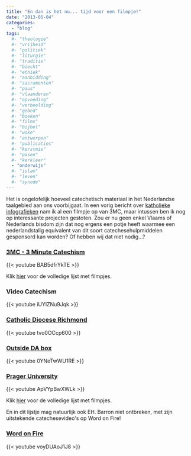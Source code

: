 ```yaml
---
title: "En dan is het nu... tijd voor een filmpje!"
date: "2013-05-04"
categories: 
  - "blog"
tags:
  #- "theologie"
  #- "vrijheid"
  #- "politiek"
  #- "liturgie"
  #- "traditie"
  #- "biecht"
  #- "ethiek"
  #- "aanbidding"
  #- "sacramenten"
  #- "paus"
  #- "vlaanderen"
  #- "opvoeding"
  #- "verbeelding"
  #- "gebed"
  #- "boeken"
  #- "films"
  #- "bijbel"
  #- "woke"
  #- "antwerpen"
  #- "publicaties"
  #- "kerstmis"
  #- "pasen"
  #- "kerkleer"
  - "onderwijs"
  #- "islam"
  #- "leven"
  #- "synode"
---
```


Het is ongelofelijk hoeveel catechetisch materiaal in het Nederlandse taalgebied aan ons voorbijgaat. In een vorig bericht over [katholieke infografieken](http://pinterest.com/vicmortelmans/catholic-infographics/ "Katholieke infografieken op Pinterest") nam ik al een filmpje op van 3MC, maar intussen ben ik nog op interessante projecten gestoten. Zou er nu geen enkel Vlaams of Nederlands bisdom zijn dat nog ergens een potje heeft waarmee een nederlandstalig equivalent van dit soort catechesehulpmiddelen gesponsord kan worden? Of hebben wij dat niet nodig...?

### [3MC - 3 Minute Catechism](http://www.youtube.com/playlist?list=PLIcePO_eJb2_EElTdFm1PFLNkH17EQcV- "3MC")

{{< youtube BAB5dfrYkTE >}}

Klik [hier](http://www.youtube.com/watch?v=BAB5dfrYkTE&list=PLIcePO\_eJb2\_EElTdFm1PFLNkH17EQcV-&index=1) voor de volledige lijst met filmpjes.


### Video Catechism

{{< youtube iUYlZNu9Jqk >}}

### [Catholic Diocese Richmond](http://www.youtube.com/channel/UCWWHwSNYBtEi1ljw_kMKnHQ?feature=watch "Catholic Diocese Richmond on YouTube")

{{< youtube tvo0OCcp600 >}}

### [Outside DA box](http://www.youtube.com/user/OutsidedaBoxNFP?feature=watch "Outside DA box")

{{< youtube 0YNeTwWU1RE >}}

### [Prager University](http://www.youtube.com/user/PragerUniversity?feature=watch "Prager University")

{{< youtube ApVYpBwXWLk >}}

Klik [hier](http://www.youtube.com/watch?v=ApVYpBwXWLk&list=FLgD6\_dsTZ0n0crp3p-opobA&index=6) voor de volledige lijst met filmpjes.

En in dit lijstje mag natuurlijk ook EH. Barron niet ontbreken, met zijn uitstekende catechesevideo's op Word on Fire!

### [Word on Fire](http://www.youtube.com/user/wordonfirevideo?feature=watch "Word on Fire")

{{< youtube voyDUAoJ1J8 >}}
